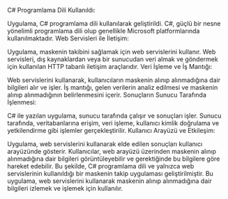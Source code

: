 C# Programlama Dili Kullanıldı:

Uygulama, C# programlama dili kullanılarak geliştirildi. C#, güçlü bir nesne yönelimli programlama dili olup genellikle Microsoft platformlarında kullanılmaktadır.
Web Servisleri ile İletişim:

Uygulama, maskenin takibini sağlamak için web servislerini kullanır.
Web servisleri, dış kaynaklardan veya bir sunucudan veri almak ve göndermek için kullanılan HTTP tabanlı iletişim araçlarıdır.
Veri İşleme ve İş Mantığı:

Web servislerini kullanarak, kullanıcıların maskenin alınıp alınmadığına dair bilgileri alır ve işler.
İş mantığı, gelen verilerin analiz edilmesi ve maskenin alınıp alınmadığının belirlenmesini içerir.
Sonuçların Sunucu Tarafında İşlenmesi:

C# ile yazılan uygulama, sunucu tarafında çalışır ve sonuçları işler.
Sunucu tarafında, veritabanlarına erişim, veri işleme, kullanıcı kimlik doğrulama ve yetkilendirme gibi işlemler gerçekleştirilir.
Kullanıcı Arayüzü ve Etkileşim:

Uygulama, web servislerini kullanarak elde edilen sonuçları kullanıcı arayüzünde gösterir.
Kullanıcılar, web arayüzü üzerinden maskenin alınıp alınmadığına dair bilgileri görüntüleyebilir ve gerektiğinde bu bilgilere göre hareket edebilir.
Bu şekilde, C# programlama dili ve yalnızca web servislerinin kullanıldığı bir maskenin takip uygulaması geliştirilmiştir. Bu uygulama, web servislerini kullanarak maskenin alınıp alınmadığına dair bilgileri izlemek ve işlemek için kullanılır.
